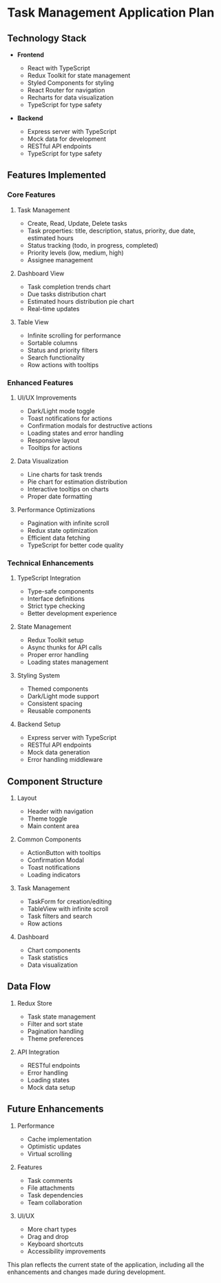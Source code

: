 # Task Management Application Plan

## Technology Stack
- **Frontend**
  - React with TypeScript
  - Redux Toolkit for state management
  - Styled Components for styling
  - React Router for navigation
  - Recharts for data visualization
  - TypeScript for type safety

- **Backend**
  - Express server with TypeScript
  - Mock data for development
  - RESTful API endpoints
  - TypeScript for type safety

## Features Implemented

### Core Features
1. Task Management
   - Create, Read, Update, Delete tasks
   - Task properties: title, description, status, priority, due date, estimated hours
   - Status tracking (todo, in progress, completed)
   - Priority levels (low, medium, high)
   - Assignee management

2. Dashboard View
   - Task completion trends chart
   - Due tasks distribution chart
   - Estimated hours distribution pie chart
   - Real-time updates

3. Table View
   - Infinite scrolling for performance
   - Sortable columns
   - Status and priority filters
   - Search functionality
   - Row actions with tooltips

### Enhanced Features
1. UI/UX Improvements
   - Dark/Light mode toggle
   - Toast notifications for actions
   - Confirmation modals for destructive actions
   - Loading states and error handling
   - Responsive layout
   - Tooltips for actions

2. Data Visualization
   - Line charts for task trends
   - Pie chart for estimation distribution
   - Interactive tooltips on charts
   - Proper date formatting

3. Performance Optimizations
   - Pagination with infinite scroll
   - Redux state optimization
   - Efficient data fetching
   - TypeScript for better code quality

### Technical Enhancements
1. TypeScript Integration
   - Type-safe components
   - Interface definitions
   - Strict type checking
   - Better development experience

2. State Management
   - Redux Toolkit setup
   - Async thunks for API calls
   - Proper error handling
   - Loading states management

3. Styling System
   - Themed components
   - Dark/Light mode support
   - Consistent spacing
   - Reusable components

4. Backend Setup
   - Express server with TypeScript
   - RESTful API endpoints
   - Mock data generation
   - Error handling middleware

## Component Structure
1. Layout
   - Header with navigation
   - Theme toggle
   - Main content area

2. Common Components
   - ActionButton with tooltips
   - Confirmation Modal
   - Toast notifications
   - Loading indicators

3. Task Management
   - TaskForm for creation/editing
   - TableView with infinite scroll
   - Task filters and search
   - Row actions

4. Dashboard
   - Chart components
   - Task statistics
   - Data visualization

## Data Flow
1. Redux Store
   - Task state management
   - Filter and sort state
   - Pagination handling
   - Theme preferences

2. API Integration
   - RESTful endpoints
   - Error handling
   - Loading states
   - Mock data setup

## Future Enhancements
1. Performance
   - Cache implementation
   - Optimistic updates
   - Virtual scrolling

2. Features
   - Task comments
   - File attachments
   - Task dependencies
   - Team collaboration

3. UI/UX
   - More chart types
   - Drag and drop
   - Keyboard shortcuts
   - Accessibility improvements

This plan reflects the current state of the application, including all the enhancements and changes made during development.